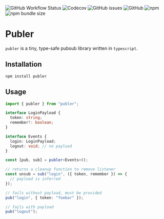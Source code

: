 ![GitHub Workflow Status](https://img.shields.io/github/workflow/status/brielov/publer/build-test)
![Codecov](https://img.shields.io/codecov/c/gh/brielov/publer)
![GitHub issues](https://img.shields.io/github/issues/brielov/publer)
![GitHub](https://img.shields.io/github/license/brielov/publer)
![npm](https://img.shields.io/npm/v/publer)
![npm bundle size](https://img.shields.io/bundlephobia/minzip/publer)

# Publer

`publer` is a tiny, type-safe pubsub library written in `typescript`.

## Installation

```
npm install publer
```

## Usage

```typescript
import { publer } from "publer";

interface LoginPayload {
  token: string;
  remember?: boolean;
}

interface Events {
  login: LoginPayload;
  logout: void; // no payload
}

const [pub, sub] = publer<Events>();

// returns a cleanup function to remove listener
const unsub = sub("login", ({ token, remember }) => {
  // payload is inferred
});

// fails without payload, must be provided
pub("login", { token: "foobar" });

// fails with payload
pub("logout");
```
